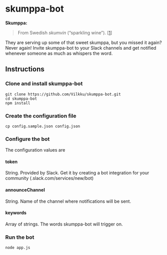# skumppa-bot

**Skumppa:**
> From Swedish *skumvin*‎ (“sparkling wine”). [[1](https://en.wiktionary.org/wiki/skumppa)]

They are serving up some of that sweet skumppa, but you missed it again? Never again! Invite skumppa-bot to your Slack channels and get notified whenever someone as much as whispers the word.

## Instructions

### Clone and install skumppa-bot
    git clone https://github.com/Vilkku/skumppa-bot.git
    cd skumppa-bot
    npm install

### Create the configuration file
    cp config.sample.json config.json

### Configure the bot
The configuration values are

#### token
String. Provided by Slack. Get it by creating a bot integration for your community (<community>.slack.com/services/new/bot)

#### announceChannel
String. Name of the channel where notifications will be sent.

#### keywords
Array of strings. The words skumppa-bot will trigger on.

### Run the bot
    node app.js

